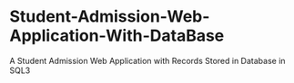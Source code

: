 # Student-Admission-Web-Application-With-DataBase
A Student Admission Web Application with Records Stored in Database in SQL3
